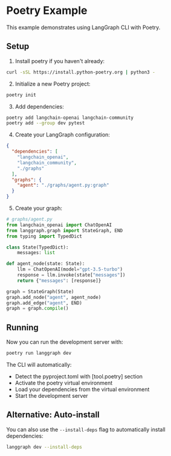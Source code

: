 # Poetry Example

This example demonstrates using LangGraph CLI with Poetry.

## Setup

1. Install poetry if you haven't already:
```bash
curl -sSL https://install.python-poetry.org | python3 -
```

2. Initialize a new Poetry project:
```bash
poetry init
```

3. Add dependencies:
```bash
poetry add langchain-openai langchain-community
poetry add --group dev pytest
```

4. Create your LangGraph configuration:
```json
{
  "dependencies": [
    "langchain_openai",
    "langchain_community",
    "./graphs"
  ],
  "graphs": {
    "agent": "./graphs/agent.py:graph"
  }
}
```

5. Create your graph:
```python
# graphs/agent.py
from langchain_openai import ChatOpenAI
from langgraph.graph import StateGraph, END
from typing import TypedDict

class State(TypedDict):
    messages: list

def agent_node(state: State):
    llm = ChatOpenAI(model="gpt-3.5-turbo")
    response = llm.invoke(state["messages"])
    return {"messages": [response]}

graph = StateGraph(State)
graph.add_node("agent", agent_node)
graph.add_edge("agent", END)
graph = graph.compile()
```

## Running

Now you can run the development server with:

```bash
poetry run langgraph dev
```

The CLI will automatically:
- Detect the pyproject.toml with [tool.poetry] section
- Activate the poetry virtual environment
- Load your dependencies from the virtual environment
- Start the development server

## Alternative: Auto-install

You can also use the `--install-deps` flag to automatically install dependencies:

```bash
langgraph dev --install-deps
```
